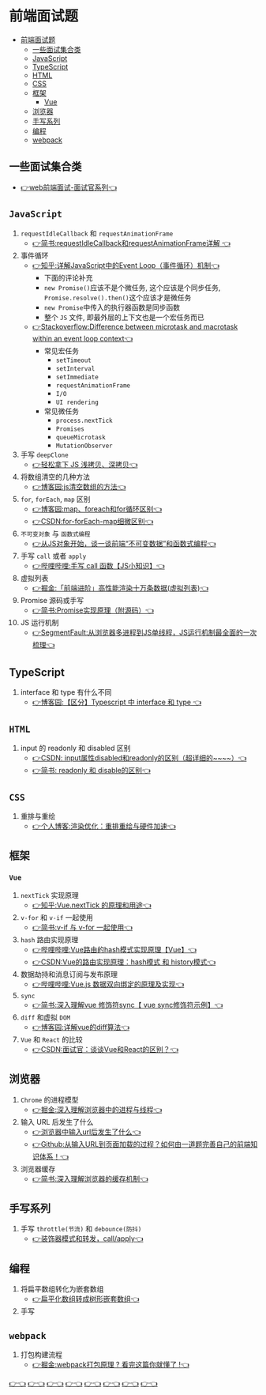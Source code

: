 # 前端面试题

<!-- TOC -->

- [前端面试题](#%E5%89%8D%E7%AB%AF%E9%9D%A2%E8%AF%95%E9%A2%98)
  - [一些面试集合类](#%E4%B8%80%E4%BA%9B%E9%9D%A2%E8%AF%95%E9%9B%86%E5%90%88%E7%B1%BB)
  - [JavaScript](#javascript)
  - [TypeScript](#typescript)
  - [HTML](#html)
  - [CSS](#css)
  - [框架](#%E6%A1%86%E6%9E%B6)
    - [Vue](#vue)
  - [浏览器](#%E6%B5%8F%E8%A7%88%E5%99%A8)
  - [手写系列](#%E6%89%8B%E5%86%99%E7%B3%BB%E5%88%97)
  - [编程](#%E7%BC%96%E7%A8%8B)
  - [webpack](#webpack)

<!-- /TOC -->

## 一些面试集合类
  - [👉web前端面试-面试官系列👈](https://vue3js.cn/interview/webpack/Loader_Plugin.html)

## `JavaScript`
1. `requestIdleCallback` 和 `requestAnimationFrame`
    - [👉简书:requestIdleCallback和requestAnimationFrame详解
👈](https://www.jianshu.com/p/2771cb695c81)
2. 事件循环
    - [👉知乎:详解JavaScript中的Event Loop（事件循环）机制👈](https://zhuanlan.zhihu.com/p/33058983)
      - 下面的评论补充
      - `new Promise()`应该不是个微任务, 这个应该是个同步任务, `Promise.resolve().then()`这个应该才是微任务
      - `new Promise`中传入的执行器函数是同步函数
      - 整个 `JS` 文件, 即最外层的上下文也是一个宏任务而已
    - [👉Stackoverflow:Difference between microtask and macrotask within an event loop context👈](https://stackoverflow.com/questions/25915634/difference-between-microtask-and-macrotask-within-an-event-loop-context/30910084#30910084)
      - 常见宏任务
        - `setTimeout`
        - `setInterval`
        - `setImmediate`
        - `requestAnimationFrame`
        - `I/O`
        - `UI rendering`
      - 常见微任务
        - `process.nextTick`
        - `Promises`
        - `queueMicrotask`
        - `MutationObserver`
4. 手写 `deepClone`
    - [👉轻松拿下 JS 浅拷贝、深拷贝👈](https://juejin.cn/post/7072528644739956773)
5. 将数组清空的几种方法
    - [👉博客园:js清空数组的方法👈](https://www.cnblogs.com/jichi/p/10516576.html)
6. `for`, `forEach`, `map` 区别
    - [👉博客园:map、foreach和for循环区别👈](https://www.cnblogs.com/huangqiao/p/12190806.html)
    - [👉CSDN:for-forEach-map细微区别👈](https://blog.csdn.net/qq_45327886/article/details/120647911)
7. `不可变对象` 与 `函数式编程`
    - [👉从JS对象开始，谈一谈前端“不可变数据”和函数式编程👈](https://juejin.cn/post/6844903470718255118)
8. 手写 `call` 或者 `apply`
    - [👉哔哩哔哩:手写 call 函数【JS小知识】👈](https://www.bilibili.com/video/BV1XL4y1H71s)
9. 虚拟列表
    - [👉掘金:「前端进阶」高性能渲染十万条数据(虚拟列表)👈](https://juejin.cn/post/6844903982742110216)
10. Promise 源码或手写
    - [👉简书:Promise实现原理（附源码）👈](https://www.jianshu.com/p/43de678e918a)
11. JS 运行机制
    - [👉SegmentFault:从浏览器多进程到JS单线程，JS运行机制最全面的一次梳理👈](https://segmentfault.com/a/1190000012925872)
## TypeScript
1. interface 和 type 有什么不同
    - [👉博客园:【区分】Typescript 中 interface 和 type 👈](https://www.cnblogs.com/EnSnail/p/11233592.html#)

## `HTML`
1. input 的 readonly 和 disabled 区别
    - [👉CSDN: input属性disabled和readonly的区别（超详细的~~~~）👈](https://blog.csdn.net/qq_42033495/article/details/83091263)
    - [👉简书: readonly 和 disable的区别👈](https://www.jianshu.com/p/15cd0071573d)


## `CSS`
1. 重排与重绘
    - [👉个人博客:渲染优化：重排重绘与硬件加速👈](http://www.yangzicong.com/article/9)

## 框架
### `Vue`
1. `nextTick` 实现原理
    - [👉知乎:Vue.nextTick 的原理和用途👈](https://zhuanlan.zhihu.com/p/174396758)
2. `v-for` 和 `v-if` 一起使用
    - [👉简书:v-if 与 v-for 一起使用👈](https://www.jianshu.com/p/67091d942bb0)
3. `hash` 路由实现原理
    - [👉哔哩哔哩:Vue路由的hash模式实现原理【Vue】👈](https://www.bilibili.com/video/BV13i4y1L7Qn)
    - [👉CSDN:Vue的路由实现原理：hash模式 和 history模式👈](https://blog.csdn.net/weixin_42752574/article/details/108457614)
4. 数据劫持和消息订阅与发布原理
    - [👉哔哩哔哩:Vue.js 数据双向绑定的原理及实现👈](https://www.bilibili.com/video/BV1934y1a7MN)
5. `sync`
    - [👉简书:深入理解vue 修饰符sync【 vue sync修饰符示例】👈](https://www.jianshu.com/p/6b062af8cf01)
6. `diff` 和虚拟 `DOM`
    - [👉博客园:详解vue的diff算法👈](https://www.cnblogs.com/wind-lanyan/p/9061684.html)
7. `Vue` 和 `React` 的比较
    - [👉CSDN:面试官：谈谈Vue和React的区别？👈](https://blog.csdn.net/xgangzai/article/details/115301290)
## 浏览器
1. `Chrome` 的进程模型
    - [👉掘金:深入理解浏览器中的进程与线程👈](https://juejin.cn/post/6991849728493256741)
2. 输入 URL 后发生了什么
    - [👉浏览器中输入url后发生了什么👈](https://www.jianshu.com/p/c1dfc6caa520)
    - [👉Github:从输入URL到页面加载的过程？如何由一道题完善自己的前端知识体系！👈](https://dailc.github.io/2018/03/12/whenyouenteraurl.html)
3. 浏览器缓存
    - [👉简书:深入理解浏览器的缓存机制👈](https://www.jianshu.com/p/54cc04190252)

## 手写系列
1. 手写 `throttle(节流)` 和 `debounce(防抖)`
    - [👉装饰器模式和转发，call/apply👈](https://zh.javascript.info/call-apply-decorators#jie-liu-zhuang-shi-qi)

## 编程
1. 将扁平数组转化为嵌套数组
    - [👉扁平化数组转成树形嵌套数组👈](https://juejin.cn/post/7098649784562483230)
2. 手写 


## `webpack`
1. 打包构建流程
    - [👉掘金:webpack打包原理 ? 看完这篇你就懂了 !👈](https://juejin.cn/post/6844904038543130637#heading-9)


[👉👈]()
[👉👈]()
[👉👈]()
[👉👈]()
[👉👈]()
[👉👈]()
[👉👈]()
[👉👈]()